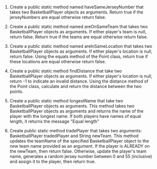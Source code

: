 

1. Create a public static method named haveSameJerseyNumber that takes two BasketballPlayer objects as arguments. Return true if the jerseyNumbers are equal otherwise return false.

2. Create a public static method named areOnSameTeam that takes two BasketballPlayer objects as arguments. If either player's team is null, return false. Return true if the teams are equal otherwise return false.

3. Create a public static method named areInSameLocation that takes two BasketballPlayer objects as arguments. If either player's location is null, return false. Using the equals method of the Point class, return true if these locations are equal otherwise return false.

4. Create a public static method findDistance that take two BasketballPlayer objects as arguments. If either player's location is null, return -1 to indicate an invalid distance. Using the distance method of the Point class, calculate and return the distance between the two points.

5. Create a public static method longestName that take two BasketballPlayer objects as arguments. This method takes two BasketballPlayer objects as arguments and returns the name of the player with the longest name. If both players have names of equal length, it returns the message "Equal length"

6. Create public static method tradePlayer that takes two arguments: BasketballPlayer tradedPlayer and String newTeam. This method updates the teamName of the specified BasketballPlayer object to the new team name provided as an argument. If the player is ALREADY on the newTeam, then return false. Otherwise, update the player's team name, generates a random jersey number between 0 and 55 (inclusive) and assign it to the player, then return true.